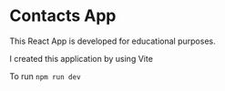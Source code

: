 # Contacts App

This React App is developed for educational purposes.

I created this application by using Vite

To run `npm run dev`
